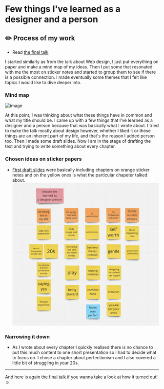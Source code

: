 # Few things I've learned as a designer and a person
## ✏️ Process of my work 

- Read [the final talk](…) <!-- 06-storytelling
/index.md -->

<!-- Treat this as the case study to your article/talk/presentation. Document, discuss, and show your process (mind maps, chunking, draft and revised content, links to resources, etc.) -->
<!-- Preparing a conference talk: https://adactio.com/journal/14363 -->
<!-- A refresher about case studies: https://thegymnasium.com/courses/take5/taking-your-portfolio-case-studies-to-the-next-level -->
 
I started similarly as from the talk about Web design, I just put everything on paper and make a mind map of my ideas. Then I put some that resonated with me the most on sticker notes and started to group them to see if there is a possible connection. I made eventually some themes that I felt like topics I would like to dive deeper into.

### Mind map
![image](https://user-images.githubusercontent.com/116082661/225023187-ce120fea-d18a-4f6a-b95b-b555148357c6.png)

At this point, I was thinking about what these things have in common and what my title should be. I came up with a few things that I've learned as a designer and a person because that was basically what I wrote about. I tried to make the talk mostly about design however, whether I liked it or these things are an inherent part of my life, and that's the reason I added person too. Then I made some draft slides. Now I am in the stage of drafting the text and trying to write something about every chapter.

### Chosen ideas on sticker papers
- [First draft slides](Untitled.pdf) were basically including chapters on orange sticker notes and on the yellow ones is what the particular chapeter talked about. 
![image](Screenshot%202023-03-07%20at%2010.22.55.png)

### Narrowing it down

- As I wrote about every chapter I quickly realised there is no chance to put this much content to one short presentation so I had to decide what to focus on. I chose a chapter about perfectionism and I also covered a little bit of struggling in your 20s. 
--- 
 And here is again [the final talk](…) <!-- 06-storytelling
/index.md --> if you wanna take a look at how it turned out! ☺️
